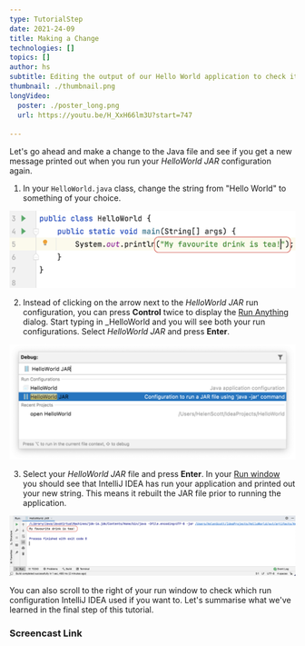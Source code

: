 ```yaml
---
type: TutorialStep
date: 2021-24-09
title: Making a Change 
technologies: []
topics: []
author: hs
subtitle: Editing the output of our Hello World application to check it's working as we expect.
thumbnail: ./thumbnail.png
longVideo:
  poster: ./poster_long.png
  url: https://youtu.be/H_XxH66lm3U?start=747

---
```


Let's go ahead and make a change to the Java file and see if you get a new message printed out when you run your _HelloWorld JAR_ configuration again.

1) In your `HelloWorld.java` class, change the string from "Hello World" to something of your choice.

![Changed Hello World string](changed-hello-world.png)

2) Instead of clicking on the arrow next to the _HelloWorld JAR_ run configuration, you can press **Control** twice to display the [Run Anything](https://www.jetbrains.com/help/idea/running-anything.html) dialog. Start typing in _HelloWorld and you will see both your run configurations. Select _HelloWorld JAR_ and press **Enter**. 

![Run anything dialog box with Hello World](run-anything.png)

3) Select your _HelloWorld JAR_ file and press **Enter**. In your [Run window](https://www.jetbrains.com/help/idea/run-tool-window.html) you should see that IntelliJ IDEA has run your application and printed out your new string. This means it rebuilt the JAR file prior to running the application.

![Run window showing new output](new-output-string.png)

You can also scroll to the right of your run window to check which run configuration IntelliJ IDEA used if you want to. Let's summarise what we've learned in the final step of this tutorial.


### Screencast Link